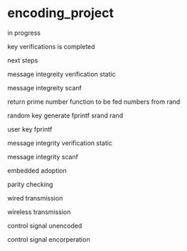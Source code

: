 # encoding_project

in progress

key verifications is completed

next steps

message integreity verification static

message integreity scanf

return prime number function to be fed numbers from rand

random key generate fprintf srand rand

user key fprintf 

message integrity verification static

message integrity scanf

embedded adoption

parity checking 

wired transmission

wireless transmission

control signal unencoded

control signal encorperation 
